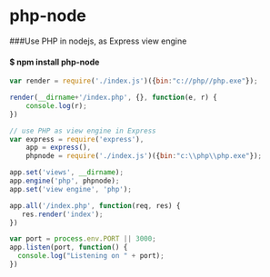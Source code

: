 php-node
============

###Use PHP in nodejs, as Express view engine

#### $ npm install php-node

```javascript
var render = require('./index.js')({bin:"c://php//php.exe"});

render(__dirname+'/index.php', {}, function(e, r) {
    console.log(r);
})

// use PHP as view engine in Express
var express = require('express'),
	app = express(),
	phpnode = require('./index.js')({bin:"c:\\php\\php.exe"});

app.set('views', __dirname);
app.engine('php', phpnode);
app.set('view engine', 'php');

app.all('/index.php', function(req, res) {
   res.render('index');
})

var port = process.env.PORT || 3000;
app.listen(port, function() {
  console.log("Listening on " + port);
})
```
